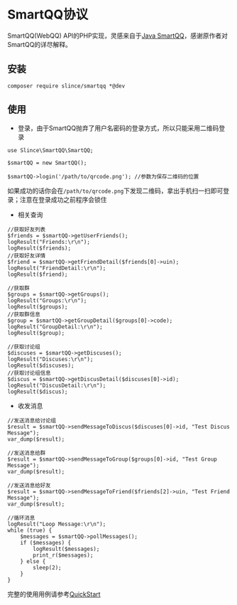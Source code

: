 # SmartQQ协议

SmartQQ(WebQQ) API的PHP实现，灵感来自于[Java SmartQQ](https://github.com/ScienJus/smartqq)，感谢原作者对SmartQQ的详尽解释。

## 安装
```
composer require slince/smartqq *@dev
```

## 使用

- 登录，由于SmartQQ抛弃了用户名密码的登录方式，所以只能采用二维码登录
```
use Slince\SmartQQ\SmartQQ;

$smartQQ = new SmartQQ();

$smartQQ->login('/path/to/qrcode.png'); //参数为保存二维码的位置
```
如果成功的话你会在`/path/to/qrcode.png`下发现二维码，拿出手机扫一扫即可登录；注意在登录成功之前程序会锁住

- 相关查询
```
//获取好友列表
$friends = $smartQQ->getUserFriends();
logResult("Friends:\r\n");
logResult($friends);
//获取好友详情
$friend = $smartQQ->getFriendDetail($friends[0]->uin);
logResult("FriendDetail:\r\n");
logResult($friend);

//获取群
$groups = $smartQQ->getGroups();
logResult("Groups:\r\n");
logResult($groups);
//获取群信息
$group = $smartQQ->getGroupDetail($groups[0]->code);
logResult("GroupDetail:\r\n");
logResult($group);

//获取讨论组
$discuses = $smartQQ->getDiscuses();
logResult("Discuses:\r\n");
logResult($discuses);
//获取讨论组信息
$discus = $smartQQ->getDiscusDetail($discuses[0]->id);
logResult("DiscusDetail:\r\n");
logResult($discus);
```
- 收发消息
```
//发送消息给讨论组
$result = $smartQQ->sendMessageToDiscus($discuses[0]->id, "Test Discus Message");
var_dump($result);

//发送消息给群
$result = $smartQQ->sendMessageToGroup($groups[0]->id, "Test Group Message");
var_dump($result);

//发送消息给好友
$result = $smartQQ->sendMessageToFriend($friends[2]->uin, "Test Friend Message");
var_dump($result);

//循环消息
logResult("Loop Message:\r\n");
while (true) {
    $messages = $smartQQ->pollMessages();
    if ($messages) {
        logResult($messages);
        print_r($messages);
    } else {
        sleep(2);
    }
}
```

完整的使用用例请参考[QuickStart](./doc/quick-start.php)